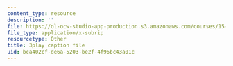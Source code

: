 ```yaml
---
content_type: resource
description: ''
file: https://ol-ocw-studio-app-production.s3.amazonaws.com/courses/15-960-new-executive-thinking-social-impact-technology-projects-fall-2017-spring-2018/bca402cfde6a5203be2f4f96bc43a01c_HaySEpWEsdU.vtt
file_type: application/x-subrip
resourcetype: Other
title: 3play caption file
uid: bca402cf-de6a-5203-be2f-4f96bc43a01c
---
```

